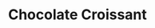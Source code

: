 ---
permalink: false
title: "Chocolate Croissant"
description: "Flaky layers filled with rich Belgian chocolate, your perfect morning indulgence."
image: "/images/uploads/Chocolate-Croissants.webp"
order_link: "/order/"
order_label: "Order Now"
details_link: "/order-menu/"
details_label: "Details"
---